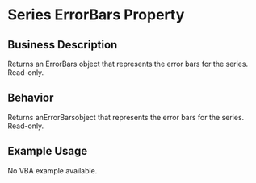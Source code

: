 # Series ErrorBars Property

## Business Description
Returns an ErrorBars object that represents the error bars for the series. Read-only.

## Behavior
Returns anErrorBarsobject that represents the error bars for the series. Read-only.

## Example Usage
No VBA example available.